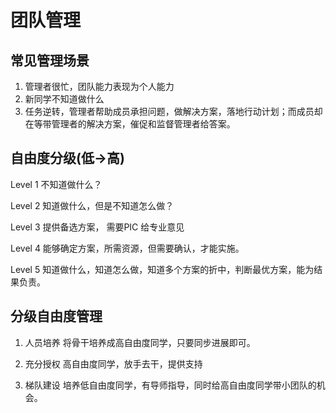# 团队管理

## 常见管理场景
1. 管理者很忙，团队能力表现为个人能力
2. 新同学不知道做什么
3. 任务逆转，管理者帮助成员承担问题，做解决方案，落地行动计划；而成员却在等带管理者的解决方案，催促和监督管理者给答案。


## 自由度分级(低->高)
Level 1
不知道做什么？

Level 2
知道做什么，但是不知道怎么做？


Level 3
提供备选方案， 需要PIC 给专业意见

Level 4
能够确定方案，所需资源，但需要确认，才能实施。


Level 5
知道做什么，知道怎么做，知道多个方案的折中，判断最优方案，能为结果负责。


## 分级自由度管理
1. 人员培养
将骨干培养成高自由度同学，只要同步进展即可。 

2. 充分授权
高自由度同学，放手去干，提供支持

3. 梯队建设
培养低自由度同学，有导师指导，同时给高自由度同学带小团队的机会。

